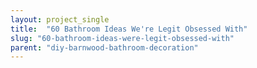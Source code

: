 ```yaml
---
layout: project_single
title:  "60 Bathroom Ideas We're Legit Obsessed With"
slug: "60-bathroom-ideas-were-legit-obsessed-with"
parent: "diy-barnwood-bathroom-decoration"
---
```

 